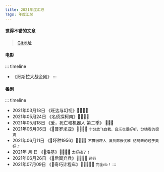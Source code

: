 ```yaml
---
title: 2021年度汇总
Tags: 年度汇总
---
```

#### 觉得不错的文章

> [Git地址](https://github.com/qiuxiaori/qiuxiaori.github.io/issues/2)

#### 电影

::: timeline
- 《哥斯拉大战金刚》
:::

#### 番剧

::: timeline
- 2021年03月18日 《旺达与幻视》🌟🌟🌟🌟
- 2021年05月24日 《名侦探柯南》🌟🌟🌟🌟
- 2021年05月18日 《爱，死亡和机器人 第二季》 🌟🌟🌟
- 2021年06月06日 《普罗米亚》🌟🌟🌟🌟 ```十分放飞自我，音乐也很好听，分镜看的很爽```
- 2021年06月11日 《坏种1956》🌟🌟🌟🌟 ```不算很吓人 演员都很优雅 结局改的过于美好了```
- 2021年  月  日 《洛基》🌟🌟🌟🌟 ```太好磕了！```
- 2021年06月26日 《后翼弃兵》🌟🌟🌟🌟 ```还行```
- 2021年07月09日 《奇巧计程车》🌟🌟🌟🌟🌟 ```完全nb！```
:::




